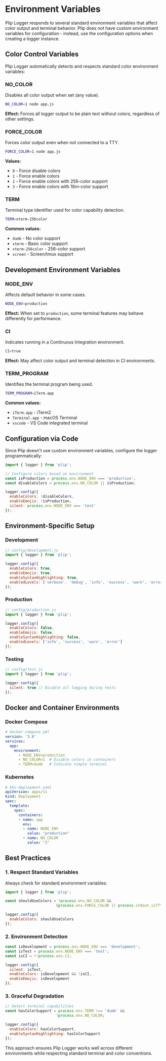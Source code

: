 # Environment Variables

Plip Logger responds to several standard environment variables that affect color output and terminal behavior. Plip does not have custom environment variables for configuration - instead, use the configuration options when creating a logger instance.

## Color Control Variables

Plip Logger automatically detects and respects standard color environment variables:

### NO_COLOR

Disables all color output when set (any value).

```bash
NO_COLOR=1 node app.js
```

**Effect:** Forces all logger output to be plain text without colors, regardless of other settings.

### FORCE_COLOR

Forces color output even when not connected to a TTY.

```bash
FORCE_COLOR=1 node app.js
```

**Values:**
- `0` - Force disable colors
- `1` - Force enable colors  
- `2` - Force enable colors with 256-color support
- `3` - Force enable colors with 16m-color support

### TERM

Terminal type identifier used for color capability detection.

```bash
TERM=xterm-256color
```

**Common values:**
- `dumb` - No color support
- `xterm` - Basic color support
- `xterm-256color` - 256-color support
- `screen` - Screen/tmux support

## Development Environment Variables

### NODE_ENV

Affects default behavior in some cases.

```bash
NODE_ENV=production
```

**Effect:** When set to `production`, some terminal features may behave differently for performance.

### CI

Indicates running in a Continuous Integration environment.

```bash
CI=true
```

**Effect:** May affect color output and terminal detection in CI environments.

### TERM_PROGRAM

Identifies the terminal program being used.

```bash
TERM_PROGRAM=iTerm.app
```

**Common values:**
- `iTerm.app` - iTerm2
- `Terminal.app` - macOS Terminal
- `vscode` - VS Code integrated terminal

## Configuration via Code

Since Plip doesn't use custom environment variables, configure the logger programmatically:

```javascript
import { logger } from 'plip';

// Configure colors based on environment
const isProduction = process.env.NODE_ENV === 'production';
const disableColors = process.env.NO_COLOR || isProduction;

logger.config({
  enableColors: !disableColors,
  enableEmojis: !isProduction,
  silent: process.env.NODE_ENV === 'test'
});
```

## Environment-Specific Setup

### Development

```javascript
// config/development.js
import { logger } from 'plip';

logger.config({
  enableColors: true,
  enableEmojis: true,
  enableSyntaxHighlighting: true,
  enabledLevels: ['verbose', 'debug', 'info', 'success', 'warn', 'error', 'trace']
});
```

### Production

```javascript
// config/production.js
import { logger } from 'plip';

logger.config({
  enableColors: false,
  enableEmojis: false,
  enableSyntaxHighlighting: false,
  enabledLevels: ['info', 'success', 'warn', 'error']
});
```

### Testing

```javascript
// config/test.js
import { logger } from 'plip';

logger.config({
  silent: true // Disable all logging during tests
});
```

## Docker and Container Environments

### Docker Compose

```yaml
# docker-compose.yml
version: '3.8'
services:
  app:
    environment:
      - NODE_ENV=production
      - NO_COLOR=1  # Disable colors in containers
      - TERM=dumb   # Indicate simple terminal
```

### Kubernetes

```yaml
# k8s-deployment.yaml
apiVersion: apps/v1
kind: Deployment
spec:
  template:
    spec:
      containers:
      - name: app
        env:
        - name: NODE_ENV
          value: "production"
        - name: NO_COLOR
          value: "1"
```

## Best Practices

### 1. Respect Standard Variables

Always check for standard environment variables:

```javascript
import { logger } from 'plip';

const shouldUseColors = !process.env.NO_COLOR && 
                       (process.env.FORCE_COLOR || process.stdout.isTTY);

logger.config({
  enableColors: shouldUseColors
});
```

### 2. Environment Detection

```javascript
const isDevelopment = process.env.NODE_ENV === 'development';
const isTest = process.env.NODE_ENV === 'test';
const isCI = !!process.env.CI;

logger.config({
  silent: isTest,
  enableColors: isDevelopment && !isCI,
  enableEmojis: isDevelopment
});
```

### 3. Graceful Degradation

```javascript
// Detect terminal capabilities
const hasColorSupport = process.env.TERM !== 'dumb' && 
                       !process.env.NO_COLOR;

logger.config({
  enableColors: hasColorSupport,
  enableSyntaxHighlighting: hasColorSupport
});
```

This approach ensures Plip Logger works well across different environments while respecting standard terminal and color conventions.
